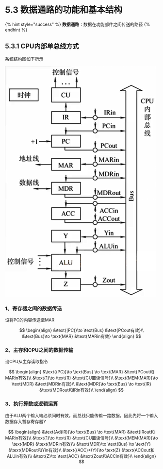 # 5.3 数据通路的功能和基本结构

{% hint style="success" %}
**数据通路**：数据在功能部件之间传送的路径
{% endhint %}

## 5.3.1 CPU内部单总线方式

系统结构图如下所示

![](../.gitbook/assets/单总线方式.png)

### 1、寄存器之间的数据传送

设将PC的内容传送至MAR

$$
\begin{align}
&\text{(PC)}\to \text{Bus} &\text{PCout有效}\\
&\text{Bus}\to \text{MAR} &\text{MARin有效}
\end{align}
$$

### 2、主存和CPU之间的数据传输

设CPU从主存读取指令

$$
\begin{align}
&\text{(PC)}\to \text{Bus} \to \text{MAR} &\text{PCout和MARin有效}\\
&\text{1}\to \text{R} &\text{CU置读信号}\\
&\text{MEM(MAR)}\to \text{MDR} &\text{MDRin有效}\\
&\text{MDR}\to \text{Bus} \to \text{IR} &\text{MDRout和IRin有效}\\
\end{align}
$$

### 3、执行算数或逻辑运算

由于ALU两个输入端必须同时有效，而总线只能传输一路数据，因此先将一个输入数据存入暂存寄存器Y

$$
\begin{align}
&\text{Ad(IR)}\to \text{Bus} \to \text{MAR} &\text{IRout和MARin有效}\\
&\text{1}\to \text{R} &\text{CU置读信号}\\
&\text{MEM(MAR)}\to \text{MDR} &\text{MDRin有效}\\
&\text{MDR}\to \text{Bus} \to \text{Y} &\text{MDRout和Yin有效}\\
&\text{(ACC)+(Y)}\to \text{Z} &\text{ACCout和ALUin有效}\\
&\text{Z}\to \text{ACC} &\text{Zout和ACCin有效}\\
\end{align}
$$

